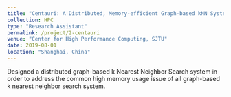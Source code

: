 ```yaml
---
title: "Centauri: A Distributed, Memory-efficient Graph-based kNN System"
collection: HPC
type: "Research Assistant"
permalink: /project/2-centauri
venue: "Center for High Performance Computing, SJTU"
date: 2019-08-01
location: "Shanghai, China"
---
```


Designed a distributed graph-based k Nearest Neighbor Search system in order to address the common high memory usage issue of all graph-based k nearest neighbor search system.
